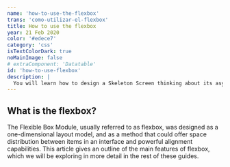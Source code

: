 ```yaml
---
name: 'how-to-use-the-flexbox'
trans: 'como-utilizar-el-flexbox'
title: How to use the flexbox
year: 21 Feb 2020
color: '#edece7'
category: 'css'
isTextColorDark: true
noMainImage: false
# extraComponent: 'Datatable'
id: 'how-to-use-flexbox'
description: |
  You will learn how to design a Skeleton Screen thinking about its asynchronometry and how to code it based on Sketch or Photoshop opacity modes.
---
```


## What is the flexbox?

The Flexible Box Module, usually referred to as flexbox, was designed as a one-dimensional layout model, and as a method that could offer space distribution between items in an interface and powerful alignment capabilities. This article gives an outline of the main features of flexbox, which we will be exploring in more detail in the rest of these guides.